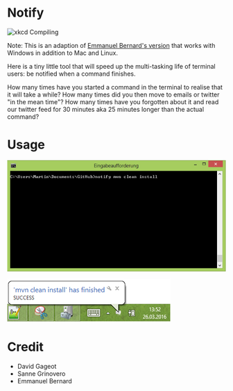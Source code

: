Notify
======

![xkcd Compiling](https://imgs.xkcd.com/comics/compiling.png)

Note: This is an adaption of [Emmanuel Bernard's version](https://emmanuelbernard.com/blog/2015/03/26/being-notified-when-commands-end "Emmanuel Bernard: Get notified when terminal commands end") that works with Windows in addition to Mac and Linux.

Here is a tiny little tool that will speed up the multi-tasking life of terminal users: be notified when a command finishes.

How many times have you started a command in the terminal to realise that it will take a while? How many times did you then move to emails or twitter "in the mean time"? How many times have you forgotten about it and read our twitter feed for 30 minutes aka 25 minutes longer than the actual command?

Usage
=====

![Console call](images/notify_call.png)

![Popup on Windows](images/toast.png)

Credit
======

- David Gageot
- Sanne Grinovero
- Emmanuel Bernard
